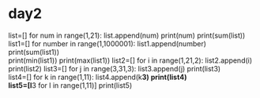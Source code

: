 # day2
list=[]
for num in range(1,21):
    list.append(num)
    print(num)
print(sum(list))
list1=[]
for number in range(1,1000001):
    list1.append(number)
print(sum(list1))    
print(min(list1))
print(max(list1))
list2=[]
for i in range(1,21,2):
    list2.append(i)
print(list2)
list3=[]
for j in range(3,31,3):
    list3.append(j)
print(list3)    
list4=[]
for k in range(1,11):
    list4.append(k**3)
print(list4)    
list5=[l**3 for l in range(1,11)]
print(list5)
